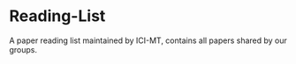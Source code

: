 # Reading-List
A paper reading list maintained by ICI-MT, contains all papers shared by our groups.
